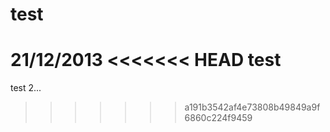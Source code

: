 # test
21/12/2013
<<<<<<< HEAD
test
=======
test 2...
>>>>>>> a191b3542af4e73808b49849a9f6860c224f9459
